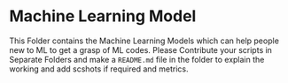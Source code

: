 # Machine Learning Model 

This Folder contains the Machine Learning Models which can help people new to ML to get a grasp of ML codes. Please Contribute your scripts in Separate Folders and make a `README.md` file in the folder to explain the working and add scshots if required and metrics.